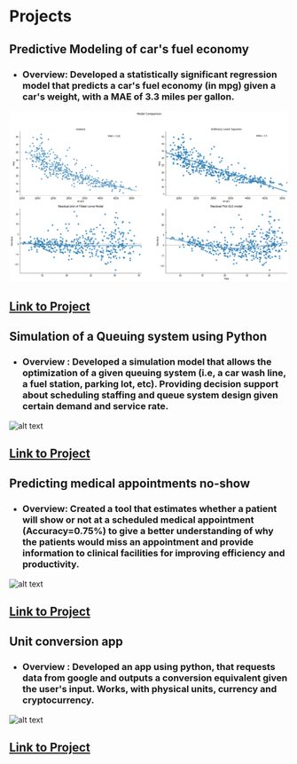 # Projects
## Predictive Modeling of car's fuel economy
- ### Overview: Developed a statistically significant regression model that predicts a car's fuel economy (in mpg) given a car's weight, with a MAE of 3.3 miles per gallon.
![alt text](https://github.com/miguelrizzog96/Regression_Predictive_Model/blob/main/regression.png)
## [Link to Project](https://github.com/miguelrizzog96/Regression_Predictive_Model)
## Simulation of a Queuing system using Python
- ### Overview :  Developed a simulation model that allows the optimization of a given queuing system (i.e, a car wash line, a fuel station, parking lot, etc). Providing decision support about scheduling staffing and queue system design given certain demand and service rate.
![alt text](https://user-images.githubusercontent.com/69512046/94444662-8c808880-0174-11eb-8706-e05c9b4b7eed.JPG)
## [Link to Project](https://github.com/miguelrizzog96/Queue_Simulation_Python)
## Predicting medical appointments no-show
- ### Overview: Created a tool that estimates whether a patient will show or not at a scheduled medical appointment (Accuracy=0.75%) to give a better understanding of why the patients would miss an appointment and provide information to clinical facilities for improving efficiency and productivity.
![alt text](https://user-images.githubusercontent.com/69512046/96631476-60c07080-12e4-11eb-96e3-ffea04b2769b.jpg)
## [Link to Project](https://github.com/miguelrizzog96/Appointment_NoShow_classifier)
## Unit conversion app
- ### Overview : Developed an app using python, that requests data from google and outputs a conversion equivalent given the user's input. Works, with physical units, currency and cryptocurrency.
![alt text](https://user-images.githubusercontent.com/69512046/99093977-94bc4800-25a9-11eb-84ab-df4a47409014.JPG)
## [Link to Project](https://github.com/miguelrizzog96/Unit_Converter)
